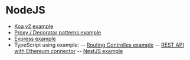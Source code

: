 # NodeJS

- [Koa v2 example](./koa2-example)
- [Proxy / Decorator patterns example](./proxy-decorator-example)
- [Express example](./express-example)
- TypeScript using example:
-- [Routing Controlles example](./ts/routing-controllers-example)
-- [REST API with Ethereum connector](./ts/ethereum-meddleware)
-- [NestJS example](./ts/nest-example)
